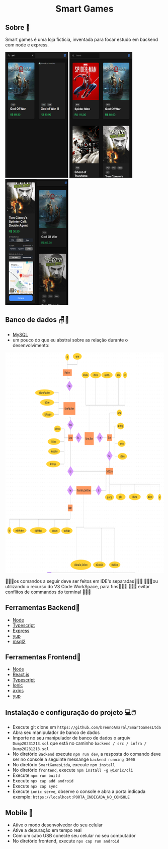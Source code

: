 <h1 align="center">
  <p>Smart Games<p>
</h1>

## Sobre 📙
  Smart games é uma loja ficticia, inventada para focar estudo em backend com node e express.

<div>
  <img class="styleImg" width="200" height="400" src="/frontend/src/asset/filter.png">
  <img class="styleImg" width="200" height="400" src="/frontend/src/asset/listGames.png">
  <img class="styleImg" width="200" height="400" src="/frontend/src/asset/sell.png">
</div>

## Banco de dados 🪑🎲
  - [MySQL](https://www.mysql.com/)
  - um pouco do que eu abstrai sobre as relação durante o desenvolvimento:
<div>
  <img class="styleImg" width="1000" height="700" src="/backend/src/infra/ModeloRelacional.png">
</div>

🚨🚨🚨os comandos a seguir deve ser feitos em IDE's separadas🚨🚨🚨
🚨🚨🚨ou utilizando o recurso do VS Code WorkSpace, para fins🚨🚨🚨
🚨🚨🚨      evitar conflitos de commandos do terminal       🚨🚨🚨

## Ferramentas Backend🔨
  - [Node](https://nodejs.org/en)
  - [Typescript](https://www.typescriptlang.org/)
  - [Express](https://expressjs.com/pt-br/)
  - [yup](https://www.npmjs.com/package/yup)
  - [msql2](https://www.npmjs.com/package/mysql2)

## Ferramentas Frontend🔨
  - [Node](https://nodejs.org/en)
  - [React.js](https://react.dev/)
  - [Typescript](https://www.typescriptlang.org/)
  - [Ionic](https://ionicframework.com/)
  - [axios](https://axios-http.com/ptbr/docs/intro)
  - [yup](https://www.npmjs.com/package/yup)


## Instalação e configuração do projeto 💻🖱️
  - Execute git clone em `https://github.com/brennoAmaral/SmartGamesLtda`
  - Abra seu manipulador de banco de dados
  - Importe no seu manipulador de banco de dados o arquiv `Dump20231213.sql` que está no caminho `backend / src / infra / Dump20231213.sql`
  - No diretório `Backend` execute `npm run dev`, a resposta do comando deve ser no console a seguinte messange `backend running 3000`
  - No diretório `SmartGamesLtda`, execute  `npm install`
  - No diretório `frontend`, execute `npm install -g @ionic/cli`
  - Execute `npm run build`
  - Execute `npx cap add android`
  - Execute `npx cap sync`
  - Execute `ionic serve`, observe o console e abra a porta indicada exemplo: `https://localhost:PORTA_INDICADA_NO_CONSOLE`

## Mobile 🤖
  - Ative o modo desenvolvedor do seu celular
  - Ative a depuração em tempo real
  - Com um cabo USB conecte seu celular no seu computador
  - No diretório frontend, execute `npx cap run android`
